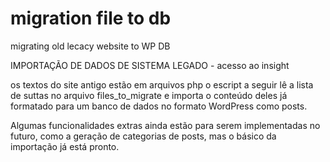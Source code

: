 # migration file to db
 migrating old lecacy website to WP DB




IMPORTAÇÃO DE DADOS DE SISTEMA LEGADO - acesso ao insight
 
 os textos do site antigo estão em arquivos php
 o escript a seguir lê a lista de suttas no arquivo files_to_migrate
 e importa o conteúdo deles já formatado para um banco de dados no formato WordPress
 como posts.


 Algumas funcionalidades extras ainda estão para serem implementadas no futuro,
 como a geração de categorias de posts,
 mas o básico da importação já está pronto.
 